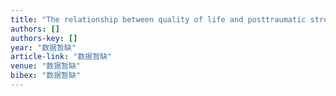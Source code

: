 ```yaml
---
title: "The relationship between quality of life and posttraumatic stress disorder or major depression for firefighters in Kaohsiung, Taiwan"
authors: []
authors-key: []
year: "数据暂缺"
article-link: "数据暂缺"
venue: "数据暂缺"
bibex: "数据暂缺"
---
```

